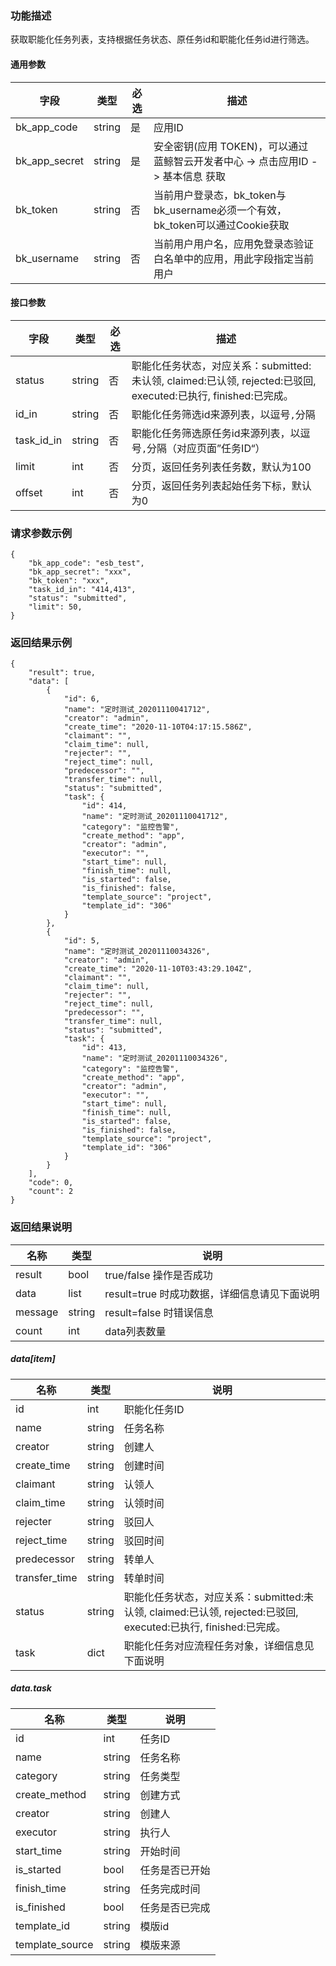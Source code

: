 ### 功能描述

获取职能化任务列表，支持根据任务状态、原任务id和职能化任务id进行筛选。

#### 通用参数

|   字段           |  类型       | 必选     |  描述             |
|-----------------|-------------|---------|------------------|
|   bk_app_code   |   string    |   是    |  应用ID |
|   bk_app_secret |   string    |   是    |  安全密钥(应用 TOKEN)，可以通过 蓝鲸智云开发者中心 -> 点击应用ID -> 基本信息 获取 |
|   bk_token      |   string    |   否    |  当前用户登录态，bk_token与bk_username必须一个有效，bk_token可以通过Cookie获取  |
|   bk_username   |   string    |   否    |  当前用户用户名，应用免登录态验证白名单中的应用，用此字段指定当前用户              |

#### 接口参数

| 字段          |  类型       | 必选   |  描述             |
|-----------------|-------------|---------|------------------|
| status |   string     |   否   | 职能化任务状态，对应关系：submitted:未认领, claimed:已认领, rejected:已驳回, executed:已执行, finished:已完成。 |
| id_in  |   string   |   否   | 职能化任务筛选id来源列表，以逗号`,`分隔 |
| task_id_in |   string   |   否   | 职能化任务筛选原任务id来源列表，以逗号`,`分隔（对应页面”任务ID“） |
|   limit       |   int        |   否   | 分页，返回任务列表任务数，默认为100 |
|   offset      |   int        |   否   |  分页，返回任务列表起始任务下标，默认为0 |



### 请求参数示例

```
{
    "bk_app_code": "esb_test",
    "bk_app_secret": "xxx",
    "bk_token": "xxx",
    "task_id_in": "414,413",
    "status": "submitted",
    "limit": 50,
}
```

### 返回结果示例

```
{
    "result": true,
    "data": [
        {
            "id": 6,
            "name": "定时测试_20201110041712",
            "creator": "admin",
            "create_time": "2020-11-10T04:17:15.586Z",
            "claimant": "",
            "claim_time": null,
            "rejecter": "",
            "reject_time": null,
            "predecessor": "",
            "transfer_time": null,
            "status": "submitted",
            "task": {
                "id": 414,
                "name": "定时测试_20201110041712",
                "category": "监控告警",
                "create_method": "app",
                "creator": "admin",
                "executor": "",
                "start_time": null,
                "finish_time": null,
                "is_started": false,
                "is_finished": false,
                "template_source": "project",
                "template_id": "306"
            }
        },
        {
            "id": 5,
            "name": "定时测试_20201110034326",
            "creator": "admin",
            "create_time": "2020-11-10T03:43:29.104Z",
            "claimant": "",
            "claim_time": null,
            "rejecter": "",
            "reject_time": null,
            "predecessor": "",
            "transfer_time": null,
            "status": "submitted",
            "task": {
                "id": 413,
                "name": "定时测试_20201110034326",
                "category": "监控告警",
                "create_method": "app",
                "creator": "admin",
                "executor": "",
                "start_time": null,
                "finish_time": null,
                "is_started": false,
                "is_finished": false,
                "template_source": "project",
                "template_id": "306"
            }
        }
    ],
    "code": 0,
    "count": 2
}
```

### 返回结果说明
|   名称   |  类型  |           说明             |
| ------------ | ---------- | ------------------------------ |
|  result      |    bool    |      true/false 操作是否成功     |
|  data        |    list    |      result=true 时成功数据，详细信息请见下面说明     |
|  message     |    string  |      result=false 时错误信息     |
| count | int | data列表数量 |

##### data[item]
|   名称   |  类型  |           说明             |
| ------------ | ---------- | ------------------------------ |
|  id          |    int     | 职能化任务ID |
|  name        |    string  | 任务名称 |
| creator |    string  | 创建人 |
| create_time |  string  | 创建时间 |
| claimant |  string    | 认领人 |
| claim_time |  string    | 认领时间 |
|  rejecter  |  string    | 驳回人 |
| reject_time |  string    | 驳回时间 |
|  predecessor  |  string    | 转单人 |
| transfer_time |  string    | 转单时间 |
| status |  string      | 职能化任务状态，对应关系：submitted:未认领, claimed:已认领, rejected:已驳回, executed:已执行, finished:已完成。 |
|  task |  dict  | 职能化任务对应流程任务对象，详细信息见下面说明 |

##### data.task

| 名称            | 类型   | 说明           |
| --------------- | ------ | -------------- |
| id              | int    | 任务ID         |
| name            | string | 任务名称       |
| category        | string | 任务类型       |
| create_method   | string | 创建方式       |
| creator         | string | 创建人         |
| executor        | string | 执行人         |
| start_time      | string | 开始时间       |
| is_started      | bool   | 任务是否已开始 |
| finish_time     | string | 任务完成时间   |
| is_finished     | bool   | 任务是否已完成 |
| template_id     | string | 模版id         |
| template_source | string | 模版来源       |




